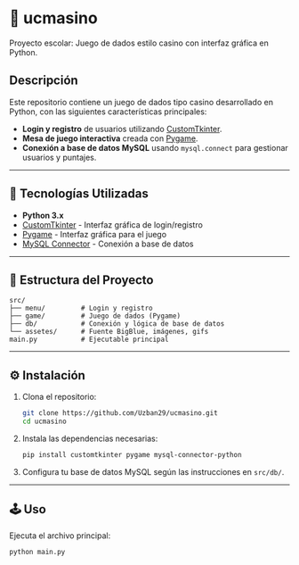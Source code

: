 # 🎲 ucmasino

Proyecto escolar: Juego de dados estilo casino con interfaz gráfica en Python.

## Descripción

Este repositorio contiene un juego de dados tipo casino desarrollado en Python, con las siguientes características principales:

- **Login y registro** de usuarios utilizando [CustomTkinter](https://github.com/TomSchimansky/CustomTkinter).
- **Mesa de juego interactiva** creada con [Pygame](https://www.pygame.org/news).
- **Conexión a base de datos MySQL** usando `mysql.connect` para gestionar usuarios y puntajes.

---

## 🚀 Tecnologías Utilizadas

- **Python 3.x**
- [CustomTkinter](https://github.com/TomSchimansky/CustomTkinter) - Interfaz gráfica de login/registro
- [Pygame](https://www.pygame.org/news) - Interfaz gráfica para el juego
- [MySQL Connector](https://dev.mysql.com/doc/connector-python/en/) - Conexión a base de datos

---

## 📁 Estructura del Proyecto

```plaintext
src/
├── menu/         # Login y registro
├── game/         # Juego de dados (Pygame)
├── db/           # Conexión y lógica de base de datos
└── assetes/      # Fuente BigBlue, imágenes, gifs
main.py           # Ejecutable principal 
```

---

## ⚙️ Instalación

1. Clona el repositorio:

   ```bash
   git clone https://github.com/Uzban29/ucmasino.git
   cd ucmasino
   ```

2. Instala las dependencias necesarias:

   ```bash
   pip install customtkinter pygame mysql-connector-python
   ```

3. Configura tu base de datos MySQL según las instrucciones en `src/db/`.

---

## 🕹️ Uso

Ejecuta el archivo principal:

```bash
python main.py
```

